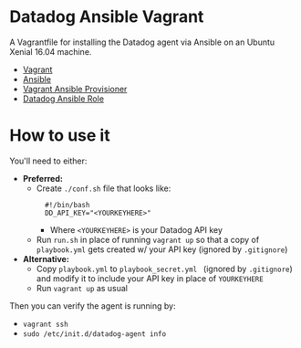 # Datadog Ansible Vagrant
A Vagrantfile for installing the Datadog agent via Ansible on an Ubuntu Xenial
16.04 machine.
- [Vagrant](https://www.vagrantup.com/)
- [Ansible](https://www.ansible.com/)
- [Vagrant Ansible Provisioner](https://www.vagrantup.com/docs/provisioning/ansible_local.html)
- [Datadog Ansible Role](https://github.com/DataDog/ansible-datadog)

# How to use it
You'll need to either:
- **Preferred:**
  - Create `./conf.sh` file that looks like:
    ```
      #!/bin/bash
      DD_API_KEY="<YOURKEYHERE>"
    ```
    - Where `<YOURKEYHERE>` is your Datadog API key
  - Run `run.sh` in place of running `vagrant up` so that
    a copy of `playbook.yml` gets created w/ your API key (ignored by
    `.gitignore`)
- **Alternative:**
  - Copy `playbook.yml` to `playbook_secret.yml ` (ignored by
    `.gitignore`) and modify it to include your API key in place of
    `YOURKEYHERE`
  - Run `vagrant up` as usual

Then you can verify the agent is running by:
- `vagrant ssh`
- `sudo /etc/init.d/datadog-agent info`
